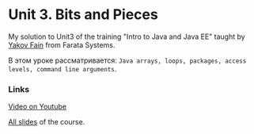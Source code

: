 # Unit 3. Bits and Pieces

My solution to Unit3 of the training "Intro to Java and Java EE" taught by [Yakov Fain](https://github.com/yfain) from Farata Systems.

В этом уроке рассматривается: `Java arrays, loops, packages, access levels, command line arguments`.

### Links

[Video on Youtube](http://www.youtube.com/watch?v=2USQ7LFfz4w)

[All slides](https://code.google.com/p/practicaljava/wiki/Slides) of the course.
